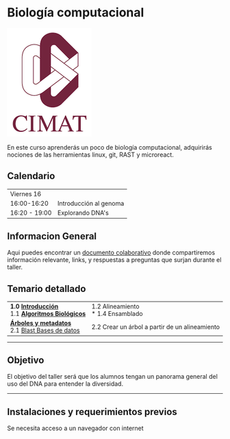 # Biología computacional
![UniversidadMorazan](imagenes/cimat.png)  

En este curso aprenderás un poco de biología computacional, adquirirás nociones de las herramientas linux, git, RAST y microreact.   

  
## Calendario   
  
<table>
    <tr>
        <td>Viernes 16       </td> <td></td>
  </tr>  
    <tr><td>                      16:00-16:20              </td>  
      <td> Introducción al genoma </td>
  </tr>
    <tr><td> 16:20 - 19:00 </td>
        <td>Explorando DNA's </td>
       </tr>
</table>  
      
    
## Informacion General  
Aqui puedes encontrar un [documento colaborativo](https://etherpad.wikimedia.org/p/tsjcimat2022) donde compartiremos información relevante, links, y respuestas a preguntas que surjan durante el taller. 

## Temario detallado  
<table> 
<tr><td> <b> 
1.0 <a href="paginas/linux/introduccion.html"> Introducción </a>  </b> <br>
1.1 <b> <a href="paginas/sesion2/algoritmos.html" >Algoritmos Biológicos </a> </b>  <br></td>
<td>1.2 Alineamiento  <br>
* 1.4 Ensamblado  <br>  
</td>
</tr>

  <tr>
<td>
  <b> <a href="paginas/sesion6/arboles.html">Árboles y metadatos </a> </b> <br>  
  2.1 <a href="paginas/sesion3/basesDatos.html">Blast Bases de datos</a>  <br></td>
 <td>   2.2 Crear un árbol a partir de un alineamiento <br>   </td>
  </tr>
</table>    
     
___         
## Objetivo
El objetivo del taller será que los alumnos tengan un panorama general del uso del DNA para entender la diversidad.  
___  
  
## Instalaciones y requerimientos previos  
Se necesita acceso a un navegador con internet  
